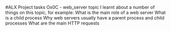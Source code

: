 #ALX Project tasks
Ox0C - web_server topic
I learnt about a number of things on this topic, for example:
What is the main role of a web server
What is a child process
Why web servers usually have a parent process and child processes
What are the main HTTP requests
